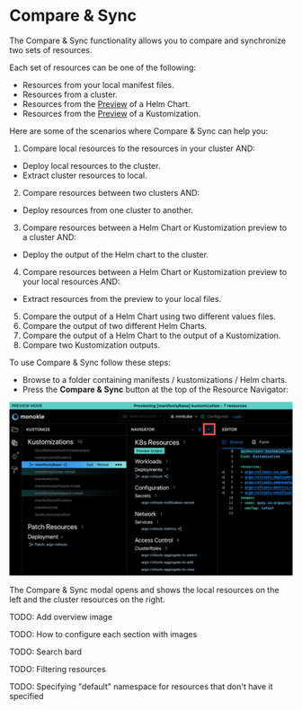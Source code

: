 # Compare & Sync

The Compare & Sync functionality allows you to compare and synchronize two sets of resources.

Each set of resources can be one of the following:
- Resources from your local manifest files.
- Resources from a cluster.
- Resources from the [Preview](helm.md) of a Helm Chart.
- Resources from the [Preview](kustomize.md) of a Kustomization.

Here are some of the scenarios where Compare & Sync can help you:
1. Compare local resources to the resources in your cluster AND:
  - Deploy local resources to the cluster.
  - Extract cluster resources to local.
2. Compare resources between two clusters AND:
  - Deploy resources from one cluster to another.
3. Compare resources between a Helm Chart or Kustomization preview to a cluster AND:
  - Deploy the output of the Helm chart to the cluster.
4. Compare resources between a Helm Chart or Kustomization preview to your local resources AND:
  - Extract resources from the preview to your local files.
5. Compare the output of a Helm Chart using two different values files.
6. Compare the output of two different Helm Charts.
7. Compare the output of a Helm Chart to the output of a Kustomization.
8. Compare two Kustomization outputs.

To use Compare & Sync follow these steps:

- Browse to a folder containing manifests / kustomizations / Helm charts.
- Press the **Compare & Sync** button at the top of the Resource Navigator:

![Compare & Sync](img/cluster-compare-button-1.6.0.png)

The Compare & Sync modal opens and shows the local resources on the left and the cluster resources on the right. 

TODO: Add overview image

TODO: How to configure each section with images

TODO: Search bard

TODO: Filtering resources

TODO: Specifying "default" namespace for resources that don't have it specified
